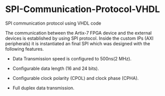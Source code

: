 # SPI-Communication-Protocol-VHDL
SPI communication protocol using VHDL code

The communication between the Artix-7 FPGA device and the external devices is established
by using SPI protocol. Inside the custom IPs (AXI peripherals) it is instantiated an final SPI
which was designed with the following features.

- Data Transmission speed is configured to 500ns(2 MHz).

- Configurable data length (16 and 24 bits).

- Configurable clock polarity (CPOL) and clock phase (CPHA).

- Full duplex data transmission.

